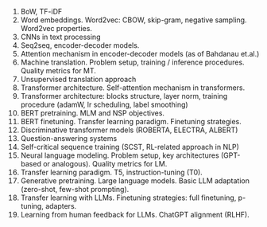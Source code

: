 1. BoW, TF-iDF
2. Word embeddings. Word2vec: CBOW, skip-gram, negative sampling. Word2vec properties.
3. CNNs in text processing
4. Seq2seq, encoder-decoder models.
5. Attention mechanism in encoder-decoder models (as of Bahdanau et.al.)
6. Machine translation. Problem setup, training / inference procedures. Quality metrics for MT.
7. Unsupervised translation approach
8. Transformer architecture. Self-attention mechanism in transformers.
9. Transformer architecture: blocks structure, layer norm, training procedure (adamW, lr scheduling, label smoothing)
10. BERT pretraining. MLM and NSP objectives.
11. BERT finetuning. Transfer learning paradigm. Finetuning strategies.
12. Discriminative transformer models (ROBERTA, ELECTRA, ALBERT)
13. Question-answering systems
14. Self-critical sequence training (SCST, RL-related approach in NLP)
15. Neural language modeling. Problem setup, key architectures (GPT-based or analogous). Quality metrics for LM.
16. Transfer learning paradigm. T5, instruction-tuning (T0).
17. Generative pretraining. Large language models. Basic LLM adaptation (zero-shot, few-shot prompting).
18. Transfer learning with LLMs. Finetuning strategies: full finetuning, p-tuning, adapters.
19. Learning from human feedback for LLMs. ChatGPT alignment (RLHF).